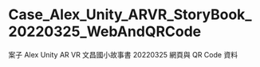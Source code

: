 # Case_Alex_Unity_ARVR_StoryBook_20220325_WebAndQRCode
 案子 Alex Unity AR VR 文昌國小故事書 20220325 網頁與 QR Code 資料
